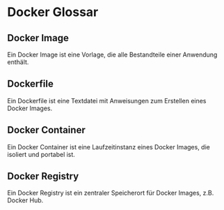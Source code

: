 # Docker Glossar

## Docker Image

Ein Docker Image ist eine Vorlage, die alle Bestandteile einer Anwendung enthält.

## Dockerfile

Ein Dockerfile ist eine Textdatei mit Anweisungen zum Erstellen eines Docker Images.

## Docker Container

Ein Docker Container ist eine Laufzeitinstanz eines Docker Images, die isoliert und portabel ist.

## Docker Registry

Ein Docker Registry ist ein zentraler Speicherort für Docker Images, z.B. Docker Hub.
